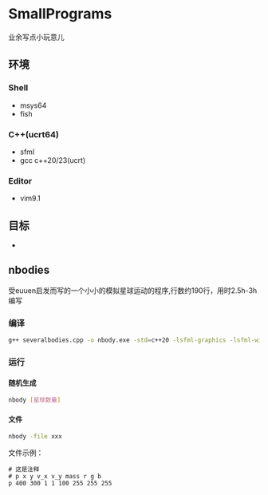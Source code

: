 # SmallPrograms
 业余写点小玩意儿

## 环境
### Shell
- msys64
- fish
### C++(ucrt64)
- sfml
- gcc c++20/23(ucrt)
### Editor
- vim9.1

## 目标
- 

## nbodies
受euuen启发而写的一个小小的模拟星球运动的程序,行数约190行，用时2.5h-3h编写
### 编译
```bash
g++ severalbodies.cpp -o nbody.exe -std=c++20 -lsfml-graphics -lsfml-window -lsfml-system
```
### 运行
#### 随机生成
```bash
nbody [星球数量]
```
#### 文件
```bash
nbody -file xxx
```
文件示例：
```
# 这是注释
# p x y v_x v_y mass r g b
p 400 300 1 1 100 255 255 255
```


